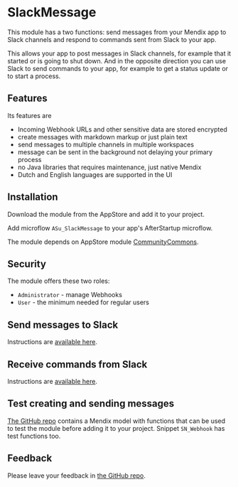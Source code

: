 # SlackMessage

This module has a two functions: send messages from your Mendix app to Slack channels and respond to commands sent from Slack to your app.

This allows your app to post messages in Slack channels, for example that it started or is going to shut down. And in the opposite direction you can use Slack to send commands to your app, for example to get a status update or to start a process.

## Features

Its features are

* Incoming Webhook URLs and other sensitive data are stored encrypted
* create messages with markdown markup or just plain text
* send messages to multiple channels in multiple workspaces
* message can be sent in the background not delaying your primary process
* no Java libraries that requires maintenance, just native Mendix
* Dutch and English languages are supported in the UI

## Installation

Download the module from the AppStore and add it to your project.

Add microflow `ASu_SlackMessage` to your app's AfterStartup microflow.

The module depends on AppStore module [CommunityCommons](https://appstore.home.mendix.com/link/app/170/).

## Security

The module offers these two roles:

* `Administrator` - manage Webhooks
* `User` - the minimum needed for regular users

## Send messages to Slack

Instructions are [available here](doc/send-to-slack.md).

## Receive commands from Slack

Instructions are [available here](doc/receive-from-slack.md).

## Test creating and sending messages

[The GitHub repo](https://github.com/ppoetsma/SlackMessage) contains a Mendix model with functions that can be used to test the module before adding it to your project. Snippet `SN_Webhook` has test functions too.

## Feedback

Please leave your feedback in [the GitHub repo](https://github.com/ppoetsma/SlackMessage/issues).
